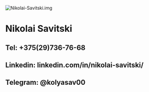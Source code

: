 ![Nikolai-Savitski.img](https://avatars.githubusercontent.com/u/108231516?v=4)
# **Nikolai Savitski**

## Tel: +375(29)736-76-68
## Linkedin: linkedin.com/in/nikolai-savitski/
## Telegram: @kolyasav00
